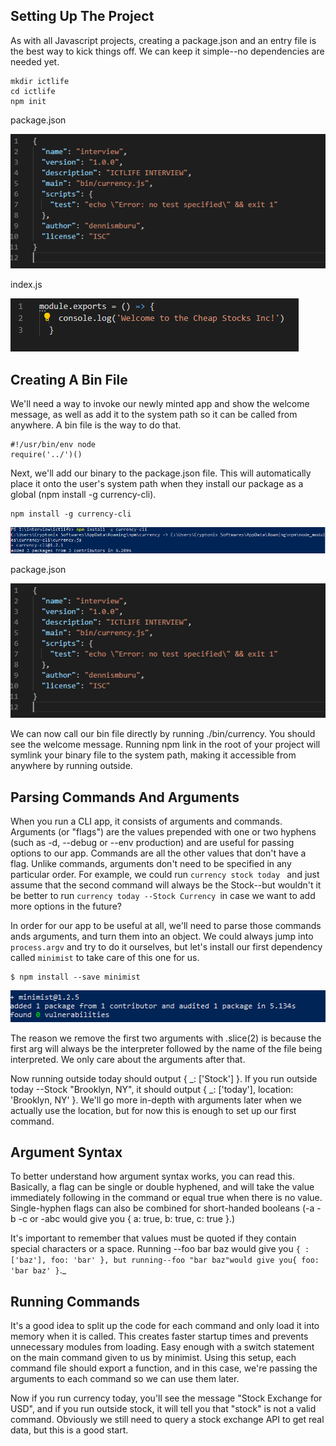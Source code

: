 
## Setting Up The Project
As with all Javascript projects, creating a package.json and an entry file is the best way to kick things off. We can keep it simple--no dependencies are needed yet.
```
mkdir ictlife
cd ictlife
npm init
```
package.json

![alt text](https://github.com/dennis2018/ICTLIFE-/blob/master/1.PNG)

index.js

![alt text](https://github.com/dennis2018/ICTLIFE-/blob/master/%232.PNG)

## Creating A Bin File
We'll need a way to invoke our newly minted app and show the welcome message, as well as add it to the system path so it can be called from anywhere. A bin file is the way to do that.
```
#!/usr/bin/env node
require('../')()
```
Next, we'll add our binary to the package.json file. This will automatically place it onto the user's system path when they install our package as a global (npm install -g currency-cli).

```
npm install -g currency-cli
```
![alt text](https://github.com/dennis2018/ICTLIFE-/blob/master/%233.PNG)

package.json

![alt text](https://github.com/dennis2018/ICTLIFE-/blob/master/1.PNG)

We can now call our bin file directly by running ./bin/currency. You should see the welcome message. Running npm link in the root of your project will symlink your binary file to the system path, making it accessible from anywhere by running outside.

## Parsing Commands And Arguments

When you run a CLI app, it consists of arguments and commands. Arguments (or "flags") are the values prepended with one or two hyphens (such as -d, --debug or --env production) and are useful for passing options to our app. Commands are all the other values that don't have a flag. Unlike commands, arguments don't need to be specified in any particular order. For example, we could run ```currency stock today ``` and just assume that the second command will always be the Stock--but wouldn't it be better to run ```currency today --Stock Currency ```in case we want to add more options in the future?


In order for our app to be useful at all, we'll need to parse those commands ands arguments, and turn them into an object. We could always jump into ```process.argv``` and try to do it ourselves, but let's install our first dependency called ```minimist``` to take care of this one for us.

```
$ npm install --save minimist
```
![alt text](https://github.com/dennis2018/ICTLIFE-/blob/master/%234.PNG)

The reason we remove the first two arguments with .slice(2) is because the first arg will always be the interpreter followed by the name of the file being interpreted. We only care about the arguments after that.

Now running outside today should output { _: ['Stock'] }. If you run outside today --Stock "Brooklyn, NY", it should output { _: ['today'], location: 'Brooklyn, NY' }. We'll go more in-depth with arguments later when we actually use the location, but for now this is enough to set up our first command.

## Argument Syntax
To better understand how argument syntax works, you can read this. Basically, a flag can be single or double hyphened, and will take the value immediately following in the command or equal true when there is no value. Single-hyphen flags can also be combined for short-handed booleans (-a -b -c or -abc would give you { a: true, b: true, c: true }.)

It's important to remember that values must be quoted if they contain special characters or a space. Running --foo bar baz would give you `{ : ['baz'], foo: 'bar' }, but running--foo "bar baz"would give you{ foo: 'bar baz' }`._

## Running Commands
It's a good idea to split up the code for each command and only load it into memory when it is called. This creates faster startup times and prevents unnecessary modules from loading. Easy enough with a switch statement on the main command given to us by minimist. Using this setup, each command file should export a function, and in this case, we're passing the arguments to each command so we can use them later.

Now if you run currency today, you'll see the message "Stock Exchange for USD", and if you run outside stock, it will tell you that "stock" is not a valid command. Obviously we still need to query a stock exchange API to get real data, but this is a good start.
